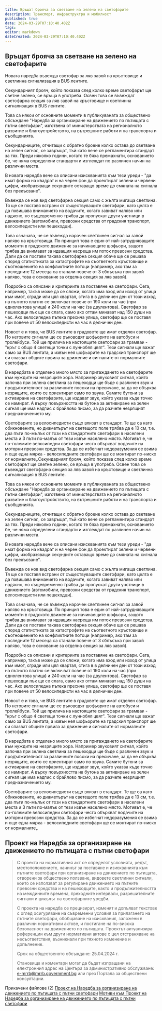 ```yaml
---
title: Връщат брояча за светване на зелено на светофарите
description: Транспорт, инфраструктра и мобилност
published: true
date: 2024-03-29T07:10:40.402Z
tags: 
editor: markdown
dateCreated: 2024-03-29T07:10:40.402Z
---
```


## Връщат брояча за светване на зелено на светофарите

Новата наредба въвежда светофар за ляв завой на кръстовище и светлинна сигнализация в BUS лентите.

Секундарният брояч, който показва след колко време светофарът ще светне зелено, се връща в употреба. Освен това се въвеждат светофарна секция за ляв завой на кръстовище и светлинна сигнализация в BUS лентите.

Това са някои от основните моменти в публикуваната за обществено обсъждане "Наредба за организиране на движението по пътищата с пътни светофари", изготвена от министерствата на регионалното развитие и благоустройството, на вътрешните работи и на транспорта и съобщенията.

Секундарниците, отчитащи с обратно броене колко остава до светване на зелен сигнал, се завръщат, тъй като вече се регламентира стандарт за тях. Преди няколко години, когато те бяха премахнати, основанието бе, че няма определени стандарти и изглеждат по различен начин на различни места.

В новата наредба вече са описани изискванията към тези уреди - "да имат форма на квадрат и на черен фон да проектират зелени и червени цифри, изобразяващи секундите оставащо време до смяната на сигнала без прекъсване".

Въвежда се нов вид светофарна секция само с жълта мигаща светлина. Тя ще се поставя встрани от съществуващите светофари, като целта е да повишава вниманието на водачите, когато завиват наляво или надясно, но същевременно трябва да пропускат други учстници в движението (автомобили, превозни средства от градския транспорт, велосипедисти или пешеходци).

Това означава, че се въвежда нарочен светлинен сигнал за завой наляво на кръстовища. По принцип това е един от най-затрудняващите моменти в градското движение за начинаещите шофьори, защото трябва да внимават за идващия насреща им поток превозни средства. Дали да се постави такава светофарна секция обаче ще се решава според статистиката за катастрофите на съответното кръстовище и съотношението на конфликтните потоци (например, ако там за последните 12 месеца са станали повече от 3 сблъсъка при завой наляво, това е основание за отделна секция за ляв завой).

Подробно са описани и критериите за поставяне на светофари. Сега, например, такъв може да се сложи, когато има вход или изход от улица към имот, сгради или цял квартал, стига в в делничен ден от този изход на пътното платно се включват повече от 190 коли на час (при еднолентова улица) и 240 коли на час (за двулентова). Светофар за пешеходци пък ще се слага, само ако оттам минават над 150 души на час. Ако велосипедна пътека пресича улица, светофар ще се поставя при повече от 50 велосипедисти на час в делничен ден.

Новост е и това, че BUS лентите в градовете ще имат отделен светофар. По неговите сигнали ще се ръководят шофьорите на автобуси и тролейбуси. Той ще прилича на настоящите светофари за трамваи - "кръг с общо 4 светещи точки с луннобял цвят". Тези сигнали ще важат само за BUS лентата, а извън нея шофьорите на градския транспорт ще си спазват общите првила за движение и сигналите от нормалните светофари.

В наредбата е отделено много място за пригаждането на светофарите към нуждите на незрящите хора. Например звуковият сигнал, който започва при зелена светлина за пешеходци ще бъде с различен звук и продължителност за различните посоки на пресичане, за да не обърква незрящите, които се ориентират само по звука. Самите бутони за активиране на светофарите, ще издават звук, който указва къде точно се намират. А върху повърхността на бутона за активиране на зелен сигнал ще има надпис с брайлово писмо, за да разчете незрящият предназначението му.

Светофарите за велосипедисти също влизат в стандарт.  Те ще са като обикновените, но диаметърът на светещото поле трябва да е 10 см, т.е. два пъти по-мълък от този на стандартните светофари в населени места и 3 пъти по-малък от тези извън населено място. Мотивът е, че по-големите велосипедни светофари често объркват водачите на моторни превозни средства. За да се избегнат недоразумения се взима и още една мярка - велосипедните светофари ще се монтират по-ниско от нормалните,.Секундарният брояч, който показва след колко време светофарът ще светне зелено, се връща в употреба. Освен това се въвеждат светофарна секция за ляв завой на кръстовище и светлинна сигнализация в BUS лентите.

Това са някои от основните моменти в публикуваната за обществено обсъждане "Наредба за организиране на движението по пътищата с пътни светофари", изготвена от министерствата на регионалното развитие и благоустройството, на вътрешните работи и на транспорта и съобщенията.

Секундарниците, отчитащи с обратно броене колко остава до светване на зелен сигнал, се завръщат, тъй като вече се регламентира стандарт за тях. Преди няколко години, когато те бяха премахнати, основанието бе, че няма определени стандарти и изглеждат по различен начин на различни места.

В новата наредба вече са описани изискванията към тези уреди - "да имат форма на квадрат и на черен фон да проектират зелени и червени цифри, изобразяващи секундите оставащо време до смяната на сигнала без прекъсване".

Въвежда се нов вид светофарна секция само с жълта мигаща светлина. Тя ще се поставя встрани от съществуващите светофари, като целта е да повишава вниманието на водачите, когато завиват наляво или надясно, но същевременно трябва да пропускат други учстници в движението (автомобили, превозни средства от градския транспорт, велосипедисти или пешеходци).

Това означава, че се въвежда нарочен светлинен сигнал за завой наляво на кръстовища. По принцип това е един от най-затрудняващите моменти в градското движение за начинаещите шофьори, защото трябва да внимават за идващия насреща им поток превозни средства. Дали да се постави такава светофарна секция обаче ще се решава според статистиката за катастрофите на съответното кръстовище и съотношението на конфликтните потоци (например, ако там за последните 12 месеца са станали повече от 3 сблъсъка при завой наляво, това е основание за отделна секция за ляв завой).

Подробно са описани и критериите за поставяне на светофари. Сега, например, такъв може да се сложи, когато има вход или изход от улица към имот, сгради или цял квартал, стига в в делничен ден от този изход на пътното платно се включват повече от 190 коли на час (при еднолентова улица) и 240 коли на час (за двулентова). Светофар за пешеходци пък ще се слага, само ако оттам минават над 150 души на час. Ако велосипедна пътека пресича улица, светофар ще се поставя при повече от 50 велосипедисти на час в делничен ден.

Новост е и това, че BUS лентите в градовете ще имат отделен светофар. По неговите сигнали ще се ръководят шофьорите на автобуси и тролейбуси. Той ще прилича на настоящите светофари за трамваи - "кръг с общо 4 светещи точки с луннобял цвят". Тези сигнали ще важат само за BUS лентата, а извън нея шофьорите на градския транспорт ще си спазват общите првила за движение и сигналите от нормалните светофари.

В наредбата е отделено много място за пригаждането на светофарите към нуждите на незрящите хора. Например звуковият сигнал, който започва при зелена светлина за пешеходци ще бъде с различен звук и продължителност за различните посоки на пресичане, за да не обърква незрящите, които се ориентират само по звука. Самите бутони за активиране на светофарите, ще издават звук, който указва къде точно се намират. А върху повърхността на бутона за активиране на зелен сигнал ще има надпис с брайлово писмо, за да разчете незрящият предназначението му.

Светофарите за велосипедисти също влизат в стандарт.  Те ще са като обикновените, но диаметърът на светещото поле трябва да е 10 см, т.е. два пъти по-мълък от този на стандартните светофари в населени места и 3 пъти по-малък от тези извън населено място. Мотивът е, че по-големите велосипедни светофари често объркват водачите на моторни превозни средства. За да се избегнат недоразумения се взима и още една мярка - велосипедните светофари ще се монтират по-ниско от нормалните,.



## Проект на Наредба за организиране на движението по пътищата с пътни светофари


> С проекта на нормативния акт се определят условията, редът, местоположението, начинът за поставяне и изискванията към пътните светофари при организиране на движението по пътищата, отворени за обществено ползване, видовете светлинни сигнали, които се използват за регулиране движението на пътните превозни средства и на пешеходците, както и продължителността на междинните времена, преходните интервали, разрешителните сигнали и цикълът на светофарните уредби.
> 
> С проекта на наредба се прецизират, изменят и допълват текстове с оглед осигуряване на съвременни условия за прилагането на пътните светофари, обобщаване на изисквания, заложени в различни нормативни актове, и постигане на по-висока безопасност на движението по пътищата. Проектът актуализира референции към други нормативни актове с цел отстраняване на несъответствия, възникнали при тяхното изменение и допълнение.
> 
> Срок на общественото обсъждане: 25.04.2024 г. 
> 
> Становища и коментари могат да бъдат изпращани на електронния адрес на Центъра за административно обслужване: e-mrrb@mrrb.government.bg или през Портала за обществени консултации.
> 
 

Прикачени файлове (2)
   	[Проект на Наредба за организиране на движението по пътищата с пътни светофари](https://www.mrrb.bg/static/media/ups/articles/attachments/Proekt_Naredba_patni%20svetofari_MRRB_03_20246c3cfb3c79ea9f85ceb6c13d2bc8f6f5.docx)
   		[Мотиви към Проект на Наредба за организиране на движението по пътищата с пътни светофари](https://www.mrrb.bg/static/media/ups/articles/attachments/Motivi_proekt_naredba_patni_svetofari_MRRB_03_202467681bc175c218cf70fa58ba80c4719a.docx)






